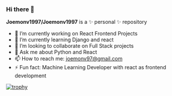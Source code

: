 ### Hi there 👋


**Joemonv1997/Joemonv1997** is a ✨ personal ✨ repository 

- 🔭 I’m currently working on React Frontend Projects
- 🌱 I’m currently learning Django and react
- 👯 I’m looking to collaborate on Full Stack projects
- 💬 Ask me about Python and React
- 📫 How to reach me: joemonv97@gmail.com
- ⚡ Fun fact: Machine Learning Developer with react as frontend development

[![trophy](https://github-profile-trophy.vercel.app/?username=Joemonv1997&theme=onedark)]()
